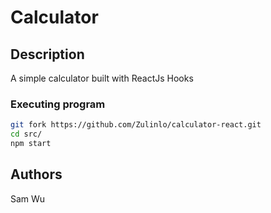 # Calculator

## Description
A simple calculator built with ReactJs Hooks

### Executing program

```bash
git fork https://github.com/Zulinlo/calculator-react.git
cd src/
npm start
```

## Authors

Sam Wu
